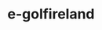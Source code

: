 ---
title: "e-golfireland"
address: "Forsythe House, Cromac Square, Belfast, County Antrim BT2 8LA"
tel: "028 9092 3467"
county: "Antrim"
category: "Golf Lessons"
type: "Content"
lat: "054.5960790000"
lng: "-005.9236100000"
---